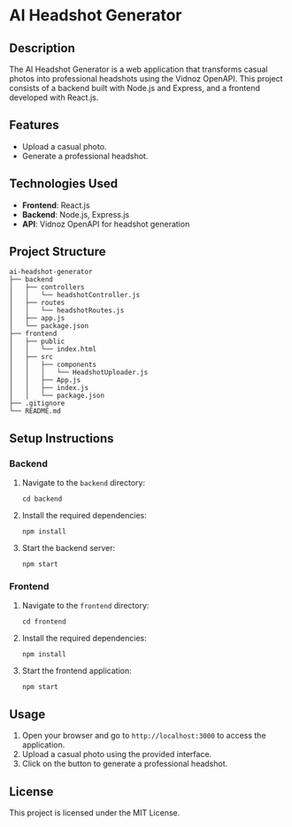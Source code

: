 # AI Headshot Generator

## Description
The AI Headshot Generator is a web application that transforms casual photos into professional headshots using the Vidnoz OpenAPI. This project consists of a backend built with Node.js and Express, and a frontend developed with React.js.

## Features
- Upload a casual photo.
- Generate a professional headshot.

## Technologies Used
- **Frontend**: React.js
- **Backend**: Node.js, Express.js
- **API**: Vidnoz OpenAPI for headshot generation

## Project Structure
```
ai-headshot-generator
├── backend
│   ├── controllers
│   │   └── headshotController.js
│   ├── routes
│   │   └── headshotRoutes.js
│   ├── app.js
│   └── package.json
├── frontend
│   ├── public
│   │   └── index.html
│   ├── src
│   │   ├── components
│   │   │   └── HeadshotUploader.js
│   │   ├── App.js
│   │   ├── index.js
│   │   └── package.json
├── .gitignore
└── README.md
```

## Setup Instructions

### Backend
1. Navigate to the `backend` directory:
   ```
   cd backend
   ```
2. Install the required dependencies:
   ```
   npm install
   ```
3. Start the backend server:
   ```
   npm start
   ```

### Frontend
1. Navigate to the `frontend` directory:
   ```
   cd frontend
   ```
2. Install the required dependencies:
   ```
   npm install
   ```
3. Start the frontend application:
   ```
   npm start
   ```

## Usage
1. Open your browser and go to `http://localhost:3000` to access the application.
2. Upload a casual photo using the provided interface.
3. Click on the button to generate a professional headshot.

## License
This project is licensed under the MIT License.
